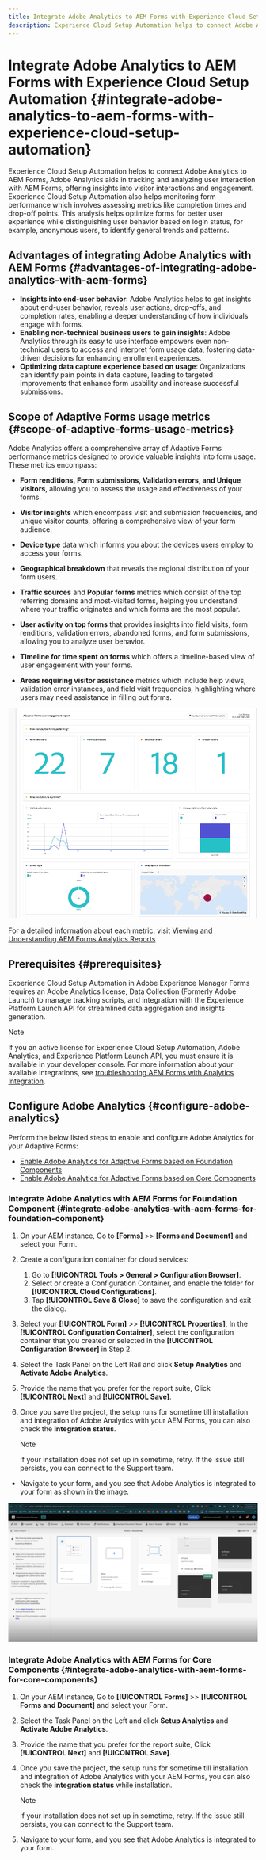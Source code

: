 ```yaml
---
title: Integrate Adobe Analytics to AEM Forms with Experience Cloud Setup Automation
description: Experience Cloud Setup Automation helps to connect Adobe Analytics to AEM Forms. It helps in tracking and analyzing user interaction with AEM Forms, offering insights into visitor interactions and engagement.
---
```


# Integrate Adobe Analytics to AEM Forms with Experience Cloud Setup Automation {#integrate-adobe-analytics-to-aem-forms-with-experience-cloud-setup-automation}

Experience Cloud Setup Automation helps to connect Adobe Analytics to AEM Forms, Adobe Analytics aids in tracking and analyzing user interaction with AEM Forms, offering insights into visitor interactions and engagement. Experience Cloud Setup Automation also helps monitoring form performance which involves assessing metrics like completion times and drop-off points. This analysis helps optimize forms for better user experience while distinguishing user behavior based on login status, for example, anonymous users, to identify general trends and patterns.

## Advantages of integrating Adobe Analytics with AEM Forms {#advantages-of-integrating-adobe-analytics-with-aem-forms}

* **Insights into end-user behavior**: Adobe Analytics helps to get insights about end-user behavior,  reveals user actions, drop-offs, and completion rates, enabling a deeper understanding of how individuals engage with forms.
* **Enabling non-technical business users to gain insights**: Adobe Analytics through its easy to use interface empowers even non-technical users to access and interpret form usage data, fostering data-driven decisions for enhancing enrollment experiences.
* **Optimizing data capture experience based on usage**: Organizations can identify pain points in data capture, leading to targeted improvements that enhance form usability and increase successful submissions.

## Scope of Adaptive Forms usage metrics {#scope-of-adaptive-forms-usage-metrics}

Adobe Analytics offers a comprehensive array of Adaptive Forms performance metrics designed to provide valuable insights into form usage. These metrics encompass:

* **Form renditions, Form submissions, Validation errors, and Unique visitors**, allowing you to assess the usage and effectiveness of your forms.

* **Visitor insights** which encompass visit and submission frequencies, and unique visitor counts, offering a comprehensive view of your form audience.

* **Device type** data which informs you about the devices users employ to access your forms.

* **Geographical breakdown** that reveals the regional distribution of your form users.

* **Traffic sources** and **Popular forms** metrics which consist of the top referring domains and most-visited forms, helping you understand where your traffic originates and which forms are the most popular.

* **User activity on top forms** that provides insights into field visits, form renditions, validation errors, abandoned forms, and form submissions, allowing you to analyze user behavior.

* **Timeline for time spent on forms** which offers a timeline-based view of user engagement with your forms.

* **Areas requiring visitor assistance** metrics which include help views, validation error instances, and field visit frequencies, highlighting where users may need assistance in filling out forms.

![Analytics Report](assets/analytics-report.png)


For a detailed information about each metric, visit [Viewing and Understanding AEM Forms Analytics Reports](https://experienceleague.adobe.com/docs/experience-manager-65/forms/integrate-aem-forms-with-experience-cloud-solutions/view-understand-aem-forms-analytics-reports.html)

## Prerequisites {#prerequisites}

Experience Cloud Setup Automation in Adobe Experience Manager Forms requires an Adobe Analytics license, Data Collection (Formerly Adobe Launch) to manage tracking scripts, and integration with the Experience Platform Launch API for streamlined data aggregation and insights generation.

<!-- 

When you have access to the above applications, you can visit the developer console and search your project with the program id and author id of your AEM instance, and ensure that you have Experience Cloud Setup Automation, Adobe Analytics, and Experience Platform Launch API are included in the corresponding AEM developer console as shown in the image below.

![Prerequiste Forms Analytics Integration](assets/analytics-aem.png)

-->

>[!NOTE]
> If you an active license for Experience Cloud Setup Automation, Adobe Analytics, and Experience Platform Launch API, you must ensure it is available in your developer console. For more information about your available integrations, see [troubleshooting AEM Forms with Analytics Integration](https://experienceleague.adobe.com/docs/experience-manager-65/forms/integrate-aem-forms-with-experience-cloud-solutions/view-understand-aem-forms-analytics-reports.html).

## Configure Adobe Analytics {#configure-adobe-analytics}

Perform the below listed steps to enable and configure Adobe Analytics for your Adaptive Forms:

* [Enable Adobe Analytics for Adaptive Forms based on Foundation Components](#integrate-adobe-analytics-with-aem-forms-for-foundation-component)
* [Enable Adobe Analytics for Adaptive Forms based on Core Components](#integrate-adobe-analytics-with-aem-forms-for-core-components)

### Integrate Adobe Analytics with AEM Forms for Foundation Component {#integrate-adobe-analytics-with-aem-forms-for-foundation-component}

1. On your AEM instance, Go to **[Forms]** >> **[Forms and Document]** and select your Form.
1. Create a configuration container for cloud services:
    1. Go to **[!UICONTROL Tools > General > Configuration Browser]**.
    1. Select or create a Configuration Container, and enable the folder for **[!UICONTROL Cloud Configurations]**.
    1. Tap **[!UICONTROL Save & Close]** to save the configuration and exit the dialog.
1. Select your **[!UICONTROL Form]** >> **[!UICONTROL Properties]**, In the **[!UICONTROL Configuration Container]**, select the configuration container that you created or selected in the **[!UICONTROL Configuration Browser]** in Step 2.
1. Select the Task Panel on the Left Rail and click **Setup Analytics** and **Activate Adobe Analytics**.
1. Provide the name that you prefer for the report suite, Click **[!UICONTROL Next]** and **[!UICONTROL Save]**.
1. Once you save the project, the setup runs for sometime till installation and integration of Adobe Analytics with your AEM Forms, you can also check the **integration status**.

    >[!NOTE] 
    >
    >If your installation does not set up in sometime, retry. If the issue still persists, you can connect to the Support team.

* Navigate to your form, and you see that Adobe Analytics is integrated to your form as shown in the image.

![Integrated AEM Analytics](assets/analytics-aem-integrated.png)

### Integrate Adobe Analytics with AEM Forms for Core Components {#integrate-adobe-analytics-with-aem-forms-for-core-components}

1. On your AEM instance, Go to **[!UICONTROL Forms]** >> **[!UICONTROL Forms and Document]** and select your Form.
1. Select the Task Panel on the Left and click **Setup Analytics** and **Activate Adobe Analytics**.
1. Provide the name that you prefer for the report suite, Click **[!UICONTROL Next]** and **[!UICONTROL Save]**.
1. Once you save the project, the setup runs for sometime till installation and integration of Adobe Analytics with your AEM Forms, you can also check the **integration status** while installation.

    >[!NOTE] 
    >
    >If your installation does not set up in sometime, retry. If the issue still persists, you can connect to the Support team.

1. Navigate to your form, and you see that Adobe Analytics is integrated to your form.